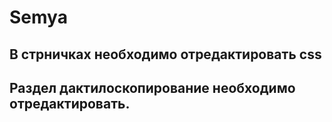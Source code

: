 # Semya
## В стрничкax необходимо отредактировать css 
## Раздел дактилоскопирование необходимо отредактировать. 
